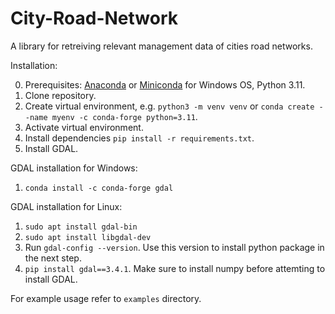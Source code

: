 # City-Road-Network
A library for retreiving relevant management data of cities road networks.

Installation:

0. Prerequisites: [Anaconda](https://www.anaconda.com/download) or [Miniconda](https://docs.conda.io/en/latest/miniconda.html) for Windows OS, Python 3.11.
1. Clone repository.
2. Create virtual environment, e.g. `python3 -m venv venv` or `conda create --name myenv -c conda-forge python=3.11`.
3. Activate virtual environment.
4. Install dependencies `pip install -r requirements.txt`.
5. Install GDAL.

GDAL installation for Windows:
1. `conda install -c conda-forge gdal`


GDAL installation for Linux:
1. `sudo apt install gdal-bin`
2. `sudo apt install libgdal-dev`
3. Run `gdal-config --version`. Use this version to install python package in the next step.
4. `pip install gdal==3.4.1`. Make sure to install numpy before attemting to install GDAL.

For example usage refer to `examples` directory.
